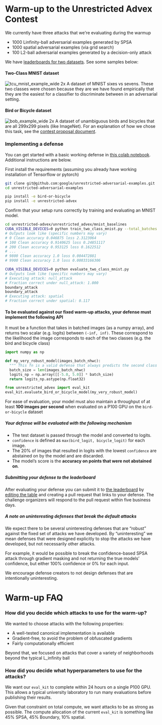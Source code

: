 # Warm-up to the Unrestricted Advex Contest

We currently have three attacks that we're evaluating during the warmup

- 1000 Linfinity-ball adversarial examples generated by SPSA
- 1000 spatial adversarial examples (via grid search)
- 100 L2-ball adversarial examples generated by a decision-only attack

We have [leaderboards for two datasets](https://github.com/google/unrestricted-adversarial-examples#user-content-leaderboard). See some samples below:

#### Two-Class MNIST dataset
![tcu_mnist_example_wide 2x](https://user-images.githubusercontent.com/306655/45507996-726bdd00-b748-11e8-90ad-ea701e63f9a2.png)
A dataset of MNIST sixes vs sevens. These two classes were chosen because they are we have found empirically that they are the easiest for a classifier to discriminate between in an adversarial setting.

#### Bird or Bicycle dataset 
![bob_example_wide 2x](https://user-images.githubusercontent.com/306655/45507995-726bdd00-b748-11e8-9074-d93e257ea1a0.png)
A dataset of unambiguous birds and bicycles that are all 299x299 pixels (like ImageNet). For an explanation of how we chose this task, see the [contest proposal document](https://github.com/google/unrestricted-adversarial-examples/blob/master/contest_proposal.md#unambiguous-two-class-bird-or-bicycle-dataset).

### Implementing a defense
You can get started with a basic working defense in [this colab notebook](https://colab.research.google.com/drive/1ISHInSv7zV-r0-vR8JgBCWayuI3MtMQY). Additional instructions are below.

First install the requirements (assuming you already have working installation
of Tensorflow or pytorch)
```bash
git clone git@github.com:google/unrestricted-adversarial-examples.git
cd unrestricted-adversarial-examples

pip install -e bird-or-bicycle
pip install -e unrestricted-advex
```

Confirm that your setup runs correctly by training and evaluating an MNIST model.
```bash
cd unrestricted-advex/unrestricted_advex/mnist_baselines
CUDA_VISIBLE_DEVICES=0 python train_two_class_mnist.py --total_batches 10000
# Outputs look like (specific numbers may vary)
# 0 Clean accuracy 0.046875 loss 2.3123064
# 100 Clean accuracy 0.9140625 loss 0.24851117
# 200 Clean accuracy 0.953125 loss 0.1622512
# ...
# 9800 Clean accuracy 1.0 loss 0.004472881
# 9900 Clean accuracy 1.0 loss 0.00033166306

CUDA_VISIBLE_DEVICES=0 python evaluate_two_class_mnist.py
# Outputs look like (specific numbers may vary)
# Executing attack: null_attack
# Fraction correct under null_attack: 1.000
boundary_attack
boundary_attack
# Executing attack: spatial
# Fraction correct under spatial: 0.117
```

#### To be evaluated against our fixed warm-up attacks, your defense must implement the following API

It must be a function that takes in batched images (as a numpy array), and returns two scalar (e.g. logits) between `(-inf, inf)`. These correspond to the likelihood the image corresponds to each of the two classes (e.g. the bird and bicycle class)

```python
import numpy as np

def my_very_robust_model(images_batch_nhwc):
  """ This fn is a valid defense that always predicts the second class """
  batch_size = len(images_batch_nhwc)
  logits_np = np.array([[-5.0, 5.0]] * batch_size)
  return logits_np.astype(np.float32)

from unrestricted_advex import eval_kit
eval_kit.evaluate_bird_or_bicycle_model(my_very_robust_model)
```

For ease of evaluation, your model must also maintain a throughput of at least **100 images per second** when evaluated on a P100 GPU on the `bird-or-bicycle` dataset

##### Your defense will be evaluated with the following mechanism

- The test dataset is passed through the model and converted to logits.
- `confidence` is defined as `max(bird_logit, bicycle_logit)` for each image.
- The 20% of images that resulted in logits with the lowest `confidence` are abstained on by the model and are discarded.
- The model’s score is the **accuracy on points that were not abstained on**.

##### Submitting your defense to the leaderboard

After evaluating your defense you can submit it to [the leaderboard](https://github.com/google/unrestricted-adversarial-examples#user-content-leaderboard) by [editing the table](https://github.com/google/unrestricted-adversarial-examples/edit/master/README.md) and creating a pull request that links to your defense. The challenge organizers will respond to the pull request within five business days.

##### A note on uninteresting defenses that break the default attacks
We expect there to be several uninteresting defenses that are “robust” against the fixed set of attacks we have developed. By “uninteresting” we mean defenses that were designed explicitly to stop the attacks we have developed, but not necessarily other attacks. 

For example, it would be possible to break the confidence-based SPSA attack through gradient masking and not returning the true models’ confidence, but either 100% confidence or 0% for each input.

We encourage defense creators to not design defenses that are intentionally uninteresting.
 

# Warm-up FAQ

### How did you decide which attacks to use for the warm-up?

We wanted to choose attacks with the following properties:

- A well-tested canonical implementation is available
- Gradient-free, to avoid the problem of obfuscated gradients
- Fairly computationally efficient  

Beyond that, we focused on attacks that cover a variety of neighborhoods beyond the typical L_infinity ball 

### How did you decide what hyperparameters to use for the attacks?

We want our `eval_kit` to complete within 24 hours on a single P100 GPU. This allows a typical university laboratory to run many evaluations before publishing their results.

Given that constraint on total compute, we want attacks to be as strong as possible. The compute allocation of the current `eval_kit` is something like 45% SPSA, 45% Boundary, 10% spatial. 


